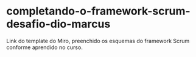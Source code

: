 # completando-o-framework-scrum-desafio-dio-marcus
Link do template do Miro, preenchido os esquemas do framework Scrum conforme aprendido no curso.
